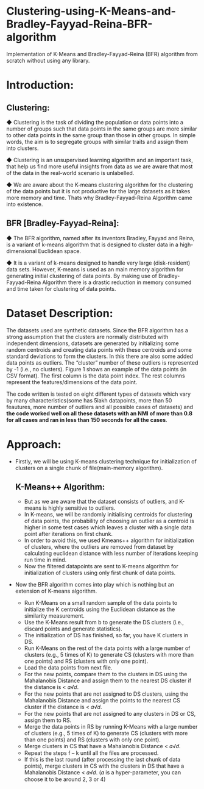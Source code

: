 # Clustering-using-K-Means-and-Bradley-Fayyad-Reina-BFR-algorithm
 Implementation of K-Means and Bradley-Fayyad-Reina (BFR) algorithm from scratch without using any library.
 
# **Introduction:**

## **Clustering:** 
  
  ◆ Clustering is the task of dividing the population or data points into a number of groups such that data points in the same groups        are more similar to other data points in the same group than those in other groups. In simple words, the aim is to segregate groups      with similar traits and assign them into clusters.
  
  ◆ Clustering is an unsupervised learning algorithm and an important task, that help us find more useful insights from data as we are      aware that most of the data in the real-world scenario is unlabelled.
  
  ◆ We are aware about the K-means clustering algorithm for the clustering of the data points but it is not productive for the large       datasets as it takes more memory and time. Thats why Bradley-Fayyad-Reina Algorithm came into existence.
  
  

## **BFR [Bradley-Fayyad-Reina]:**
  
  ◆ The BFR algorithm, named after its inventors Bradley, Fayyad and Reina, is a variant of k-means algorithm that is designed to           cluster data in a high-dimensional Euclidean space. 
  
  ◆ It is	a	variant	of	k-means	designed	to handle	very	large (disk-resident)	data	sets. However, K-means is used as an main memory         algorithm for generating initial clustering of data points. By making use of Bradley-Fayyad-Reina Algorithm there is a drastic           reduction in memory consumed and time taken for clustering of data points.

# **Dataset Description:**

The datasets used are synthetic datasets. Since the BFR algorithm has a strong assumption that the clusters are normally distributed with independent dimensions, datasets are generated by initializing some random centroids and creating data points with these centroids and some standard deviations to form the clusters. In this there are also some added data points as outliers. The “cluster” number of these outliers is represented by -1 (i.e., no clusters). Figure 1 shows an example of the data points (in CSV format). The first column is the data point index. The rest columns represent the features/dimensions of the data point.

The code written is tested on eight different types of datasets which vary by many characteristics(some has 5lakh datapoints, more than 50 feautures, more number of outliers and all possible cases of datasets) and **the code worked well on all these datasets with an NMI of more than 0.8 for all cases and ran in less than 150 seconds for all the cases**. 

# **Approach:**

* Firstly, we will be using K-means clustering technique for initialization of clusters on a single chunk of file(main-memory algorithm).
  ## **K-Means++ Algorithm:** 
  * But as we are aware that the dataset consists of outliers, and K-means is highly sensitive to outliers.
  * In K-means, we will be randomly initialising centroids for clustering of data points, the probability of choosing an outlier as a       centroid is higher in some test cases which leaves a cluster with a single data point after iterations on first chunk.
  * In order to avoid this, we used Kmeans++ algorithm for initialization of clusters, where the outliers are removed from dataset by       calculating euclidean distance with less number of iterations keeping run time in mind.
  * Now the filtered datapoints are sent to K-means algorithm for initialization of clusters using only first chunk of data points.
* Now the BFR algorithm comes into play which is nothing but an extension of K-means algorithm. 
  
  * Run K-Means on a small random sample of the data points to initialize the K centroids using the Euclidean distance as the                similarity measurement.
  * Use the K-Means result from b to generate the DS clusters (i.e., discard points and generate statistics).
  * The initialization of DS has finished, so far, you have K clusters in DS.
  * Run K-Means on the rest of the data points with a large number of clusters (e.g., 5 times of K) to generate CS (clusters with more       than one points) and RS (clusters with only one point).
  * Load the data points from next file.
  * For the new points, compare them to the clusters in DS using the Mahalanobis Distance and assign them to the nearest DS cluster if       the distance is < 𝛼√𝑑.
  * For the new points that are not assigned to DS clusters, using the Mahalanobis Distance and assign the points to the nearest CS         cluster if the distance is < 𝛼√𝑑.
  * For the new points that are not assigned to any clusters in DS or CS, assign them to RS.
  * Merge the data points in RS by running K-Means with a large number of clusters (e.g., 5 times of K) to generate CS (clusters with       more than one points) and RS (clusters with only one point).
  * Merge clusters in CS that have a Mahalanobis Distance < 𝛼√𝑑.
  * Repeat the steps f – k until all the files are processed.
  * If this is the last round (after processing the last chunk of data points), merge clusters in CS with the clusters in DS that have a     Mahalanobis Distance < 𝛼√𝑑.
    (𝛼 is a hyper-parameter, you can choose it to be around 2, 3 or 4)




 
